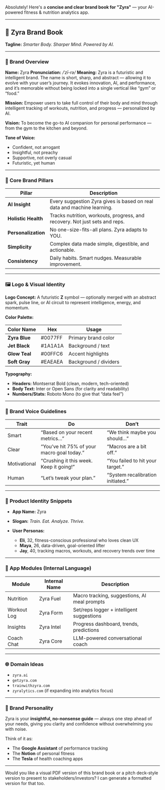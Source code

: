 Absolutely! Here's a **concise and clear brand book for "Zyra"** — your AI-powered fitness & nutrition analytics app.

---

## 🧬 **Zyra Brand Book**

**Tagline:** *Smarter Body. Sharper Mind. Powered by AI.*

---

### 📌 **Brand Overview**

**Name:** Zyra
**Pronunciation:** */ˈzī-rə/*
**Meaning:**
Zyra is a futuristic and intelligent brand. The name is short, sharp, and abstract — allowing it to evolve with your user’s journey. It evokes innovation, AI, and performance, and it’s memorable without being locked into a single vertical like “gym” or “food.”

**Mission:**
Empower users to take full control of their body and mind through intelligent tracking of workouts, nutrition, and progress — personalized by AI.

**Vision:**
To become the go-to AI companion for personal performance — from the gym to the kitchen and beyond.

**Tone of Voice:**

* Confident, not arrogant
* Insightful, not preachy
* Supportive, not overly casual
* Futuristic, yet human

---

### 🎯 **Core Brand Pillars**

| Pillar              | Description                                                                 |
| ------------------- | --------------------------------------------------------------------------- |
| **AI Insight**      | Every suggestion Zyra gives is based on real data and machine learning.     |
| **Holistic Health** | Tracks nutrition, workouts, progress, and recovery. Not just sets and reps. |
| **Personalization** | No one-size-fits-all plans. Zyra adapts to YOU.                             |
| **Simplicity**      | Complex data made simple, digestible, and actionable.                       |
| **Consistency**     | Daily habits. Smart nudges. Measurable improvement.                         |

---

### 🖼️ **Logo & Visual Identity**

**Logo Concept:**
A futuristic **Z** symbol — optionally merged with an abstract spark, pulse line, or AI circuit to represent intelligence, energy, and momentum.

**Color Palette:**

| Color Name    | Hex     | Usage                 |
| ------------- | ------- | --------------------- |
| **Zyra Blue** | #0077FF | Primary brand color   |
| **Jet Black** | #1A1A1A | Background / text     |
| **Glow Teal** | #00FFC6 | Accent highlights     |
| **Soft Gray** | #EAEAEA | Background / dividers |

**Typography:**

* **Headers:** Montserrat Bold (clean, modern, tech-oriented)
* **Body Text:** Inter or Open Sans (for clarity and readability)
* **Numbers/Stats:** Roboto Mono (to give that “data feel”)

---

### 🧠 **Brand Voice Guidelines**

| Trait        | Do                                         | Don’t                             |
| ------------ | ------------------------------------------ | --------------------------------- |
| Smart        | “Based on your recent metrics…”            | “We think maybe you should…”      |
| Clear        | “You’ve hit 75% of your macro goal today.” | “Macros are a bit off.”           |
| Motivational | “Crushing it this week. Keep it going!”    | “You failed to hit your target.”  |
| Human        | “Let’s tweak your plan.”                   | “System recalibration initiated.” |

---

### 📱 **Product Identity Snippets**

* **App Name:** Zyra
* **Slogan:** *Train. Eat. Analyze. Thrive.*
* **User Personas:**

  * **Eli**, 32, fitness-conscious professional who loves clean UX
  * **Maya**, 26, data-driven, goal-oriented lifter
  * **Jay**, 40, tracking macros, workouts, and recovery trends over time

---

### 🧩 **App Modules (Internal Language)**

| Module      | Internal Name | Description                                  |
| ----------- | ------------- | -------------------------------------------- |
| Nutrition   | Zyra Fuel     | Macro tracking, suggestions, AI meal prompts |
| Workout Log | Zyra Form     | Set/reps logger + intelligent suggestions    |
| Insights    | Zyra Intel    | Progress dashboard, trends, predictions      |
| Coach Chat  | Zyra Core     | LLM-powered conversational coach             |

---

### 🌐 **Domain Ideas**

* `zyra.ai`
* `getzyra.com`
* `trainwithzyra.com`
* `zyralytics.com` (if expanding into analytics focus)

---

### 🧭 **Brand Personality**

Zyra is your **insightful, no-nonsense guide** — always one step ahead of your needs, giving you clarity and confidence without overwhelming you with noise.

Think of it as:

* The **Google Assistant** of performance tracking
* The **Notion** of personal fitness
* The **Tesla** of health coaching apps

---

Would you like a visual PDF version of this brand book or a pitch deck-style version to present to stakeholders/investors? I can generate a formatted version for that too.
